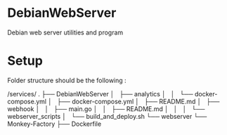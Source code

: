 # DebianWebServer
Debian web server utilities and program


# Setup

Folder structure should be the following :


/services/
.
├── DebianWebServer
│   ├── analytics
│   │   └── docker-compose.yml
│   ├── docker-compose.yml
│   ├── README.md
│   ├── webhook
│   │   ├── main.go
│   │   ├── README.md
│   │  
│   └── webserver_scripts
│       └── build_and_deploy.sh
└── webserver
    └── Monkey-Factory
        ├── Dockerfile



